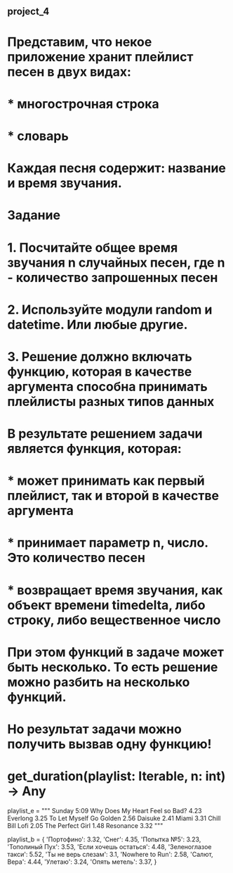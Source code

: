 ## project_4

# Представим, что некое приложение хранит плейлист песен в двух видах:
#   * многострочная строка
#   * словарь
# Каждая песня содержит: название и время звучания.

# Задание
# 1. Посчитайте общее время звучания n случайных песен, где n - количество запрошенных песен
# 2. Используйте модули random и datetime. Или любые другие.
# 3. Решение должно включать функцию, которая в качестве аргумента способна принимать плейлисты разных типов данных

# В результате решением задачи является функция, которая:
#   * может принимать как первый плейлист, так и второй в качестве аргумента
#   * принимает параметр n, число. Это количество песен
#   * возвращает время звучания, как объект времени timedelta, либо строку, либо вещественное число
# При этом функций в задаче может быть несколько. То есть решение можно разбить на несколько функций.
# Но результат задачи можно получить вызвав одну функцию!
# get_duration(playlist: Iterable, n: int) -> Any

playlist_e = """
Sunday 5:09
Why Does My Heart Feel so Bad? 4.23
Everlong 3.25
To Let Myself Go
Golden 2.56
Daisuke 2.41
Miami 3.31
Chill Bill Lofi 2.05
The Perfect Girl 1.48
Resonance 3.32
"""

playlist_b = {
    'Портофино': 3.32,
    'Снег': 4.35,
    'Попытка №5': 3.23,
    'Тополиный Пух': 3.53,
    'Если хочешь остаться': 4.48,
    'Зеленоглазое такси': 5.52,
    'Ты не верь слезам': 3.1,
    'Nowhere to Run': 2.58,
    'Салют, Вера': 4.44,
    'Улетаю': 3.24,
    'Опять метель': 3.37,
    }